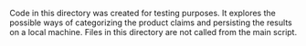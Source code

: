 Code in this directory was created for testing purposes. It explores the possible ways of categorizing the product claims and persisting the results on a local machine. Files in this directory are not called from the main script.
